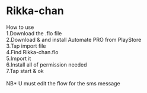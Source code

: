 # Rikka-chan

How to use<br>
1.Download the .flo file<br>
2.Download & and install Automate PRO from PlayStore<br>
3.Tap import file<br>
4.Find Rikka-chan.flo<br>
5.Import it<br>
6.Install all of permission needed<br>
7.Tap start & ok<br>
<br>
NB* U must edit the flow for the sms message
